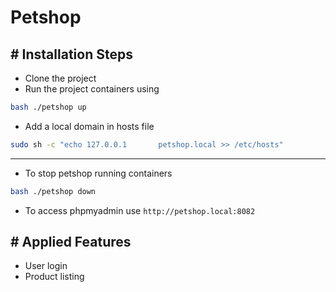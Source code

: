 # Petshop

## # Installation Steps

- Clone the project
- Run the project containers using
```bash
bash ./petshop up
```
- Add a local domain in hosts file
```bash
sudo sh -c "echo 127.0.0.1       petshop.local >> /etc/hosts"
```
---
- To stop petshop running containers
```bash
bash ./petshop down
```
- To access phpmyadmin use `http://petshop.local:8082`

## # Applied Features

- User login
- Product listing

